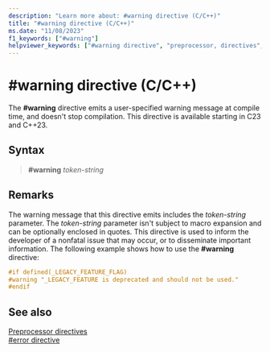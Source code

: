 ```yaml
---
description: "Learn more about: #warning directive (C/C++)"
title: "#warning directive (C/C++)"
ms.date: "11/08/2023"
f1_keywords: ["#warning"]
helpviewer_keywords: ["#warning directive", "preprocessor, directives", "warning directive (#warning directive)"]
---
```

# #warning directive (C/C++)

The **#warning** directive emits a user-specified warning message at compile time, and doesn't stop compilation. This directive is available starting in C23 and C++23.

## Syntax

> **#warning** *token-string*

## Remarks

The warning message that this directive emits includes the *token-string* parameter. The *token-string* parameter isn't subject to macro expansion and can be optionally enclosed in quotes. This directive is used to inform the developer of a nonfatal issue that may occur, or to disseminate important information. The following example shows how to use the **#warning** directive:

```cpp
#if defined(_LEGACY_FEATURE_FLAG)
#warning "_LEGACY_FEATURE is deprecated and should not be used."
#endif
```

## See also

[Preprocessor directives](../preprocessor/preprocessor-directives.md)\
[#error directive](../preprocessor/hash-error-directive-c-cpp.md)